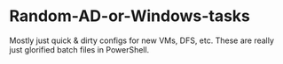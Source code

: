 # Random-AD-or-Windows-tasks
Mostly just quick &amp; dirty configs for new VMs, DFS, etc. These are really just glorified batch files in PowerShell.
